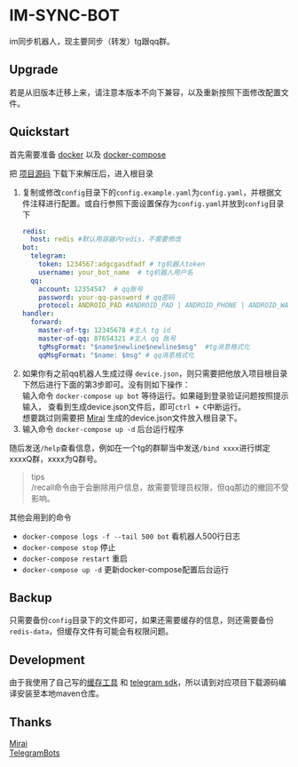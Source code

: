 # IM-SYNC-BOT

im同步机器人，现主要同步（转发）tg跟qq群。

## Upgrade

若是从旧版本迁移上来，请注意本版本不向下兼容，以及重新按照下面修改配置文件。

## Quickstart

首先需要准备 [docker](https://docs.docker.com/get-docker/) 以及 [docker-compose](https://docs.docker.com/compose/install/)

把 [项目源码](https://github.com/KurenaiRyu/im-sync-bot/releases) 下载下来解压后，进入根目录

1. 复制或修改`config`目录下的`config.example.yaml`为`config.yaml`，并根据文件注释进行配置。或自行参照下面设置保存为`config.yaml`并放到`config`目录下
    ```yaml
    redis:
      host: redis #默认用容器内redis，不需要修改
    bot:
      telegram:
        token: 1234567:adgcgasdfadf # tg机器人token
        username: your_bot_name  # tg机器人用户名
      qq:
        account: 12354547  # qq账号
        password: your-qq-password # qq密码
        protocol: ANDROID_PAD #ANDROID_PAD | ANDROID_PHONE | ANDROID_WATCH
    handler:
      forward:
        master-of-tg: 12345678 #主人 tg id
        master-of-qq: 87654321 #主人 qq 账号
        tgMsgFormat: "$name$newline$newline$msg"  #tg消息格式化
        qqMsgFormat: "$name: $msg" # qq消息格式化
    ```
2. 如果你有之前qq机器人生成过得 `device.json`，则只需要把他放入项目根目录下然后进行下面的第3步即可。没有则如下操作：  
   输入命令 `docker-compose up bot` 等待运行。如果碰到登录验证问题按照提示输入， 查看到生成device.json文件后，即可`ctrl + C`中断运行。  
   想要跳过则需要把 [Mirai](https://github.com/mamoe/mirai) 生成的device.json文件放入根目录下。
3. 输入命令 `docker-compose up -d` 后台运行程序

随后发送`/help`查看信息，例如在一个tg的群聊当中发送`/bind xxxx`进行绑定xxxxQ群，xxxx为Q群号。
> tips  
> /recall命令由于会删除用户信息，故需要管理员权限，但qq那边的撤回不受影响。

其他会用到的命令

- `docker-compose logs -f --tail 500 bot` 看机器人500行日志
- `docker-compose stop` 停止
- `docker-compose restart` 重启
- `docker-compose up -d` 更新docker-compose配置后台运行

## Backup

只需要备份`config`目录下的文件即可，如果还需要缓存的信息，则还需要备份`redis-data`，但缓存文件有可能会有权限问题。

## Development

由于我使用了自己写的[缓存工具](https://github.com/KurenaiRyu/simple-cache.git) 和 [telegram sdk](https://github.com/KurenaiRyu/tdlight-sdk)，所以请到对应项目下载源码编译安装至本地maven仓库。

## Thanks

[Mirai](https://github.com/mamoe/mirai)  
[TelegramBots](https://github.com/rubenlagus/TelegramBots)  